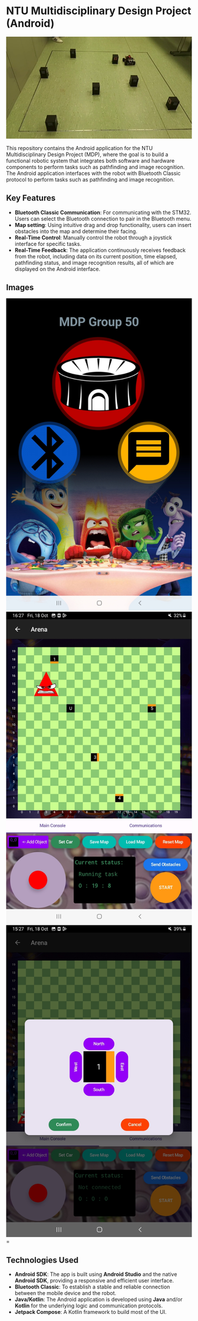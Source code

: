 # NTU Multidisciplinary Design Project (Android)
![Robot Image](images/robot.png)

This repository contains the Android application for the NTU Multidisciplinary Design Project (MDP), where the goal is to build a functional robotic system that integrates both software and hardware components to perform tasks such as pathfinding and image recognition. The Android application interfaces with the robot with Bluetooth Classic protocol to perform tasks such as pathfinding and image recognition.

## Key Features

- **Bluetooth Classic Communication**: For communicating with the STM32. Users can select the Bluetooth connection to pair in the Bluetooth menu.
- **Map setting**: Using intuitive drag and drop functionality, users can insert obstacles into the map and determine their facing.
- **Real-Time Control**: Manually control the robot through a joystick interface for specific tasks.
- **Real-Time Feedback**: The application continuously receives feedback from the robot, including data on its current position, time elapsed, pathfinding status, and image recognition results, all of which are displayed on the Android interface.

## Images
![Menu Image](images/menu_screen.jpg)
![Map Image](images/map_screen.jpg)
![Map Popup Image](images/map_popup.jpg)=
## Technologies Used

- **Android SDK**: The app is built using **Android Studio** and the native **Android SDK**, providing a responsive and efficient user interface.
- **Bluetooth Classic**: To establish a stable and reliable connection between the mobile device and the robot.
- **Java/Kotlin**: The Android application is developed using **Java** and/or **Kotlin** for the underlying logic and communication protocols.
- **Jetpack Compose**: A Kotlin framework to build most of the UI.
